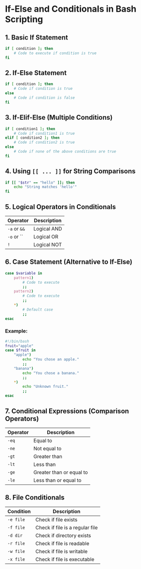 # If-Else and Conditionals in Bash Scripting

## 1. Basic If Statement

```bash
if [ condition ]; then
    # Code to execute if condition is true
fi
```

## 2. If-Else Statement

```bash
if [ condition ]; then
    # Code if condition is true
else
    # Code if condition is false
fi
```

## 3. If-Elif-Else (Multiple Conditions)

```bash
if [ condition1 ]; then
    # Code if condition1 is true
elif [ condition2 ]; then
    # Code if condition2 is true
else
    # Code if none of the above conditions are true
fi
```

## 4. Using `[[ ... ]]` for String Comparisons

```bash
if [[ "$str" == "hello" ]]; then
    echo "String matches 'hello'"
fi
```

## 5. Logical Operators in Conditionals

| Operator     | Description |
| ------------ | ----------- |
| `-a` or `&&` | Logical AND |
| `-o` or ``   | Logical OR  |
| `!`          | Logical NOT |

## 6. Case Statement (Alternative to If-Else)

```bash
case $variable in
    pattern1)
        # Code to execute
        ;;
    pattern2)
        # Code to execute
        ;;
    *)
        # Default case
        ;;
esac
```

### Example:

```bash
#!/bin/bash
fruit="apple"
case $fruit in
    "apple")
        echo "You chose an apple."
        ;;
    "banana")
        echo "You chose a banana."
        ;;
    *)
        echo "Unknown fruit."
        ;;
esac
```

## 7. Conditional Expressions (Comparison Operators)

| Operator | Description              |
| -------- | ------------------------ |
| `-eq`    | Equal to                 |
| `-ne`    | Not equal to             |
| `-gt`    | Greater than             |
| `-lt`    | Less than                |
| `-ge`    | Greater than or equal to |
| `-le`    | Less than or equal to    |

## 8. File Conditionals

| Condition | Description                     |
| --------- | ------------------------------- |
| `-e file` | Check if file exists            |
| `-f file` | Check if file is a regular file |
| `-d dir`  | Check if directory exists       |
| `-r file` | Check if file is readable       |
| `-w file` | Check if file is writable       |
| `-x file` | Check if file is executable     |
